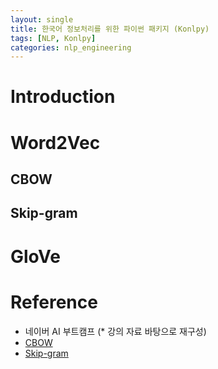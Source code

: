 ```yaml
---
layout: single
title: 한국어 정보처리를 위한 파이썬 패키지 (Konlpy)
tags: [NLP, Konlpy]
categories: nlp_engineering
---
```

# Introduction

# Word2Vec

## CBOW

## Skip-gram


# GloVe

# 


# Reference
- 네이버 AI 부트캠프 (* 강의 자료 바탕으로 재구성)      
- [CBOW](https://reniew.github.io/21/)          
- [Skip-gram](https://reniew.github.io/22/)    